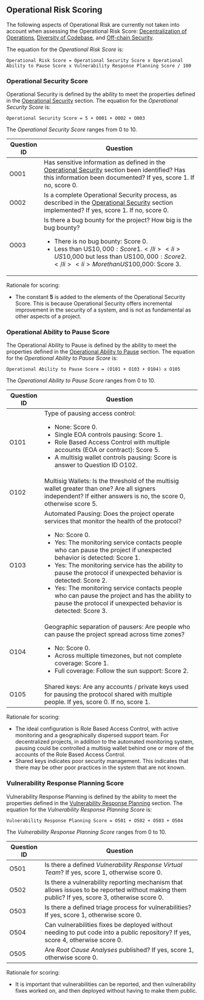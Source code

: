 ## Operational Risk Scoring

The following aspects of Operational Risk are currently not taken into account when assessing the Operational Risk Score: [Decentralization of Operations](../20categories/40operation/decentralization.md#decentralization-of-operations), [Diversity of Codebase](../20categories/40operation/diversity-code.md#codebase-diversity), and [Off-chain Security](../20categories/40operation/offchain-security.md#security-of-off-chain-systems).

The equation for the *Operational Risk Score* is:

```
Operational Risk Score = Operational Security Score x Operational Ability to Pause Score x Vulnerability Response Planning Score / 100
```

### Operational Security Score
Operational Security is defined by the ability to meet the properties defined in the [Operational Security](../20categories/40operation/operational-security.md#operational-security) section. The equation for the *Operational Security Score* is:

```
Operational Security Score = 5 + O001 + O002 + O003
```

The *Operational Security Score* ranges from 0 to 10.


|Question ID  | Question                     |
|-------------|------------------------------|
| O001        | Has sensitive information as defined in the [Operational Security](../20categories/40operation/operational-security.md#operational-security) section been identified? Has this information been documented? If yes, score 1. If no, score 0. |
| O002        | Is a complete Operational Security process, as described in the [Operational Security](../20categories/40operation/operational-security.md#operational-security) section implemented? If yes, score 1. If no, score 0. |
| O003        | Is there a bug bounty for the project?  How big is the bug bounty? <ul><li>There is no bug bounty: Score 0.</li><li>Less than US$10,000: Score 1.</li><li>US$10,000 but less than US$100,000: Score 2.</li><li>More than US$100,000: Score 3.</li></ul> |

Rationale for scoring:

* The constant **5** is added to the elements of the Operational Security Score. This is because Operational Security offers incremental improvement in the security of a system, and is not as fundamental as other aspects of a project.




### Operational Ability to Pause Score
The Operational Ability to Pause is defined by the ability to meet the properties defined in the [Operational Ability to Pause](../20categories/40operation/ability-pause.md#ability-to-pause) section. The equation for the *Operational Ability to Pause Score* is:

```
Operational Ability to Pause Score = (O101 + O103 + O104) x O105
```

The *Operational Ability to Pause Score* ranges from 0 to 10.

|Question ID  | Question                     |
|-------------|------------------------------|
| O101        | Type of pausing access control: <ul><li>None: Score 0.</li><li>Single EOA controls pausing: Score 1.</li><li>Role Based Access Control with multiple accounts (EOA or contract): Score 5.</li><li>A multisig wallet controls pausing: Score is answer to Question ID O102.</li></ul> |
| O102        | Multisig Wallets: Is the threshold of the multisig wallet greater than one? Are all signers independent? If either answers is no, the score 0, otherwise score 5. |
| O103        | Automated Pausing: Does the project operate services that monitor the health of the protocol? <ul><li>No: Score 0.</li><li>Yes: The monitoring service contacts people who can pause the project if unexpected behavior is detected: Score 1.</li><li>Yes: The monitoring service has the ability to pause the protocol if unexpected behavior is detected: Score 2.</li><li>Yes: The monitoring service contacts people who can pause the project and has the ability to pause the protocol if unexpected behavior is detected: Score 3.</li></ul> |
| O104        | Geographic separation of pausers: Are people who can pause the project spread across time zones? <ul><li>No: Score 0.</li><li>Across multiple timezones, but not complete coverage: Score 1.</li><li>Full coverage: Follow the sun support: Score 2.</li></ul> |
| O105        | Shared keys: Are any accounts / private keys used for pausing the protocol shared with multiple people. If yes, score 0. If no, score 1. | 

Rationale for scoring:

* The ideal configuration is Role Based Access Control, with active monitoring and a geographically dispersed support team. For decentralized projects, in addition to the automated monitoring system, pausing could be controlled a multisig wallet behind one or more of the accounts of the Role Based Access Control.
* Shared keys indicates poor security management. This indicates that there may be other poor practices in the system that are not known.




### Vulnerability Response Planning Score
Vulnerability Response Planning is defined by the ability to meet the properties defined in the 
[Vulnerability Response Planning](../20categories/40operation/vulnerability.md#vulnerability-response-plan) section. The equation for the *Vulnerability Response Planning Score* is:

```
Vulnerability Response Planning Score = O501 + O502 + O503 + O504
```

The *Vulnerability Response Planning Score* ranges from 0 to 10.


|Question ID  | Question                     |
|-------------|------------------------------|
| O501        | Is there a defined *Vulnerability Response Virtual Team*? If yes, score 1, otherwise score 0. |
| O502        | Is there a vulnerability reporting mechanism that allows issues to be reported without making them public? If yes, score 3, otherwise score 0. |
| O503        | Is there a defined triage process for vulnerabilities?  If yes, score 1, otherwise score 0. |
| O504        | Can vulnerabilities fixes be deployed without needing to put code into a public repository? If yes, score 4, otherwise score 0. |
| O505        | Are *Root Cause Analyses* published? If yes, score 1, otherwise score 0. |


Rationale for scoring:

* It is important that vulnerabilities can be reported, and then vulnerability fixes worked on, and then deployed without having to make them public. 


